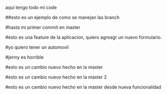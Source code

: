 aqui tengo todo mi code

##esto es un ejemplo de como se manejan las branch

#hasta mi primer commit en master

#esto es una feature de la aplicacion, quiero agreagr un nuevo formulario.

#yo quiero tener un automovil

#jenny es horrible


#esto es un cambio nuevo hecho en la master


#esto es un cambio nuevo hecho en la master 2

#esto es un cambio nuevo hecho en la master  desde nueva funcionalidad